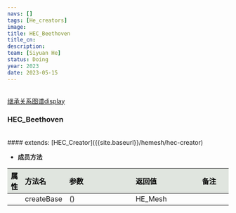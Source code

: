 ```yaml
---
navs: []
tags: [He_creators]
image:
title: HEC_Beethoven
title_cn:
description: 
team: [Siyuan He]
status: Doing
year: 2023
date: 2023-05-15
---
```

<style>
table th:first-of-type {
width:5%;
}
table th:nth-of-type(2) {
width:20%;
}
table th:nth-of-type(3) {
width:30%;
}
table th:nth-of-type(4) {
width:30%;
}
table th:nth-of-type(5) {
width:8cm;
}
table th {
color: rgba(0,0,0)!important;
font-weight: bold; /*加粗*/
/* text-align: center !important; 内容居中，加上 !important 避免被 Markdown 样式覆盖 */
background: rgba(224,229,223,10)!important; /*背景色*/
}
</style>
            

<br>
<a href="{{site.baseurl}}/display/hemesh" onclick="saveReferrer()">继承关系图谱display</a>
<script>
function saveReferrer() {
  var referrer ='HEC_Beethoven';
  localStorage.setItem('referrer', referrer);
}
</script>

<br>

### HEC_Beethoven

<br>
#### extends:   [HEC_Creator]({{site.baseurl}}/hemesh/hec-creator)
<br>


- **成员方法**

| 属性   | 方法名        | 参数   | 返回值     | 备注   |
|:-----|:-----------|:-----|:--------|:-----|
|      | createBase | ()   | HE_Mesh |      |